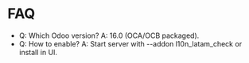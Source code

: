 # FAQ

- Q: Which Odoo version? A: 16.0 (OCA/OCB packaged).
- Q: How to enable? A: Start server with --addon l10n_latam_check or install in UI.
